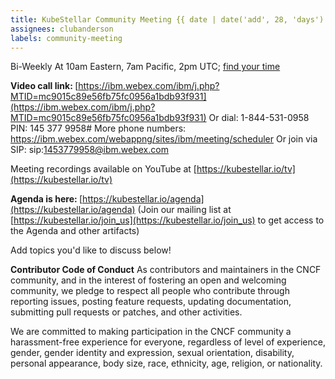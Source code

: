 ```yaml
---
title: KubeStellar Community Meeting {{ date | date('add', 28, 'days') | date('MMMM Do, YYYY') }}
assignees: clubanderson
labels: community-meeting
---
```


Bi-Weekly At 10am Eastern, 7am Pacific, 2pm UTC; [find your time](https://www.timeanddate.com/worldclock/converter.html?iso=20210518T140000&p1=1440&p2=4826&p3=234&p4=195)

<b>Video call link: </b>[https://ibm.webex.com/ibm/j.php?MTID=mc9015c89e56fb75fc0956a1bdb93f931](https://ibm.webex.com/ibm/j.php?MTID=mc9015c89e56fb75fc0956a1bdb93f931)
Or dial: 1-844-531-0958 PIN: 145 377 9958#
More phone numbers: https://ibm.webex.com/webappng/sites/ibm/meeting/scheduler
Or join via SIP: sip:1453779958@ibm.webex.com

Meeting recordings available on YouTube at [https://kubestellar.io/tv](https://kubestellar.io/tv)

<b>Agenda is here: </b>[https://kubestellar.io/agenda](https://kubestellar.io/agenda)
(Join our mailing list at [https://kubestellar.io/join_us](https://kubestellar.io/join_us) to get access to the Agenda and other artifacts)

Add topics you'd like to discuss below!

<b>Contributor Code of Conduct</b>
As contributors and maintainers in the CNCF community, and in the interest of fostering an open and welcoming community, we pledge to respect all people who contribute through reporting issues, posting feature requests, updating documentation, submitting pull requests or patches, and other activities.

We are committed to making participation in the CNCF community a harassment-free experience for everyone, regardless of level of experience, gender, gender identity and expression, sexual orientation, disability, personal appearance, body size, race, ethnicity, age, religion, or nationality.

